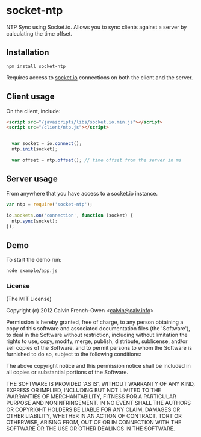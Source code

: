 socket-ntp
==========

NTP Sync using Socket.io. Allows you to sync clients against a server by calculating the time offset.

## Installation

```
npm install socket-ntp
```
Requires access to [socket.io](http://socket.io/) connections on both the client and the server.

## Client usage

On the client, include:

```html
<script src="/javascripts/libs/socket.io.min.js"></script>
<script src="/client/ntp.js"></script>
```

```javascript

  var socket = io.connect();
  ntp.init(socket);  

  var offset = ntp.offset(); // time offset from the server in ms 
```

## Server usage

From anywhere that you have access to a socket.io instance.

```javascript
var ntp = require('socket-ntp');

io.sockets.on('connection', function (socket) {
  ntp.sync(socket);
});
```

## Demo

To start the demo run:

```
node example/app.js
```

### License

(The MIT License)

Copyright (c) 2012 Calvin French-Owen &lt;calvin@calv.info&gt;

Permission is hereby granted, free of charge, to any person obtaining
a copy of this software and associated documentation files (the
'Software'), to deal in the Software without restriction, including
without limitation the rights to use, copy, modify, merge, publish,
distribute, sublicense, and/or sell copies of the Software, and to
permit persons to whom the Software is furnished to do so, subject to
the following conditions:

The above copyright notice and this permission notice shall be
included in all copies or substantial portions of the Software.

THE SOFTWARE IS PROVIDED 'AS IS', WITHOUT WARRANTY OF ANY KIND,
EXPRESS OR IMPLIED, INCLUDING BUT NOT LIMITED TO THE WARRANTIES OF
MERCHANTABILITY, FITNESS FOR A PARTICULAR PURPOSE AND NONINFRINGEMENT.
IN NO EVENT SHALL THE AUTHORS OR COPYRIGHT HOLDERS BE LIABLE FOR ANY
CLAIM, DAMAGES OR OTHER LIABILITY, WHETHER IN AN ACTION OF CONTRACT,
TORT OR OTHERWISE, ARISING FROM, OUT OF OR IN CONNECTION WITH THE
SOFTWARE OR THE USE OR OTHER DEALINGS IN THE SOFTWARE.